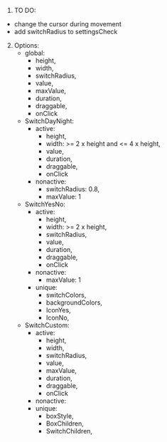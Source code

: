 1. TO DO:

- change the cursor during movement
- add switchRadius to settingsCheck

2. Options:
   - global:
     - height,
     - width,
     - switchRadius,
     - value,
     - maxValue,
     - duration,
     - draggable,
     - onClick
   - SwitchDayNight:
     - active:
       - height,
       - width: >= 2 x height and <= 4 x height,
       - value,
       - duration,
       - draggable,
       - onClick
     - nonactive:
       - switchRadius: 0.8,
       - maxValue: 1
   - SwitchYesNo:
     - active:
       - height,
       - width: >= 2 x height,
       - switchRadius,
       - value,
       - duration,
       - draggable,
       - onClick
     - nonactive:
       - maxValue: 1
     - unique:
       - switchColors,
       - backgroundColors,
       - IconYes,
       - IconNo,
   - SwitchCustom:
     - active:
       - height,
       - width,
       - switchRadius,
       - value,
       - maxValue,
       - duration,
       - draggable,
       - onClick
     - nonactive:
     - unique:
       - boxStyle,
       - BoxChildren,
       - SwitchChildren,
